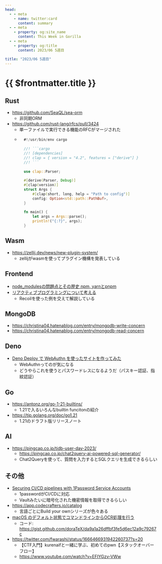 ```yaml
---
head:
  - - meta
    - name: twitter:card
      content: summary
  - - meta
    - property: og:site_name
      content: This Week in Gorilla
  - - meta
    - property: og:title
      content: 2023/06 5週目

title: "2023/06 5週目"
---
```


# {{ $frontmatter.title }}

## Rust
- https://github.com/SeaQL/sea-orm
  - 非同期ORM
- https://github.com/rust-lang/rfcs/pull/3424
	- 単一ファイルで実行できる機能のRFCがマージされた
	- ```rust
		#!/usr/bin/env cargo
		
		//! ```cargo
		//! [dependencies]
		//! clap = { version = "4.2", features = ["derive"] }
		//! ```
		
		use clap::Parser;
		
		#[derive(Parser, Debug)]
		#[clap(version)]
		struct Args {
		    #[clap(short, long, help = "Path to config")]
		    config: Option<std::path::PathBuf>,
		}
		
		fn main() {
		    let args = Args::parse();
		    println!("{:?}", args);
		}
		```

## Wasm
- https://zellij.dev/news/new-plugin-system/
	- zellijがwasmを使ってプラグイン機構を発表している

## Frontend
- [node_modulesの問題点とその歴史 npm, yarnとpnpm](https://zenn.dev/saggggo/articles/dbd739508ac212)
- [リアクティブプログラミングについて考える](https://future-architect.github.io/articles/20230629a/)
	- Recoilを使った例を交えて解説している

## MongoDB
- https://christina04.hatenablog.com/entry/mongodb-write-concern
- https://christina04.hatenablog.com/entry/mongodb-read-concern

## Deno
- [Deno Deploy で WebAuthn を使ったサイトを作ってみた](https://jinjor-labo.hatenablog.com/entry/2023/06/18/003557)
	- WebAuthnってのが気になる
	- どうやらこれを使うとパスワードレスになるようだ（パスキー認証、指紋認証）

## Go
- https://antonz.org/go-1-21-builtins/
	- 1.21で入るいろんなbuiltin funcitonの紹介
- https://tip.golang.org/doc/go1.21
	- 1.21のドラフト版リリースノート

## AI
- https://pingcap.co.jp/tidb-user-day-2023/
	- https://pingcap.co.jp/chat2query-ai-powered-sql-generator/
	- Chat2Queryを使って、質問を入力するとSQLクエリを生成できるらしい

## その他
- [Securing CI/CD pipelines with 1Password Service Accounts](https://blog.1password.com/1password-service-accounts/)
	- 1passwordがCI/CDに対応
	- Vaultみたいに暗号化された機密情報を取得できるらしい
- https://app.codecrafters.io/catalog
	- 言語ごとにBuild your ownシリーズが色々ある
- [macOS のデフォルト状態でコマンドラインからOCR処理を行う](https://doratex.hatenablog.jp/entry/20230629/1687977178)
	- コード: https://gist.github.com/doraTeX/da9a1a26dffbf3fe5d6ec12a9c79267c
- https://twitter.com/fwarashi/status/1666466931942260737?s=20
	- 【CTF入門】kurenaifと一緒に学ぶ、初めてのpwn【スタックオーバーフロー】
	- https://www.youtube.com/watch?v=EFIYGzv-VWw
